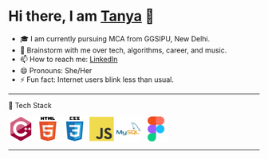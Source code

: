 # Hi there, I am [Tanya](github.com/tanya-johari) 👋

- :mortar_board: I am currently pursuing MCA from GGSIPU, New Delhi.
- 💬 Brainstorm with me over tech, algorithms, career, and music.
- 📫 How to reach me: <a href="https://www.linkedin.com/in/tanya-johari/" target="_blank">LinkedIn</a>
- 😄 Pronouns: She/Her
- ⚡ Fun fact: Internet users blink less than usual.

---

🧰 Tech Stack

<img src="https://github.com/devicons/devicon/blob/master/icons/cplusplus/cplusplus-original.svg" alt="c++ Logo" width="50" height="50"/> <img src="https://github.com/devicons/devicon/blob/master/icons/html5/html5-original-wordmark.svg" alt="html5 Logo" width="50" height="50"/> <img src="https://github.com/devicons/devicon/blob/master/icons/css3/css3-original-wordmark.svg" alt="css Logo" width="50" height="50"/> <img src="https://github.com/devicons/devicon/blob/master/icons/javascript/javascript-original.svg" alt="js Logo" width="50" height="50"/>  <img src="https://github.com/devicons/devicon/blob/master/icons/mysql/mysql-original-wordmark.svg" alt="mysql Logo" width="50" height="50"/> <img src="https://github.com/devicons/devicon/blob/master/icons/figma/figma-original.svg" alt="figma Logo" width="50" height="50"/>

---
